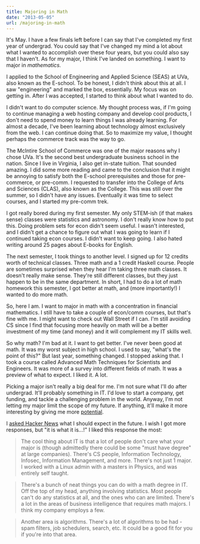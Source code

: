 ```yaml
---
title: Majoring in Math
date: "2013-05-05"
url: /majoring-in-math
---
```



It's May. I have a few finals left before I can say that I've completed my first year of undergrad. You could say that I've changed my mind a lot about what I wanted to accomplish over these four years, but you could also say that I haven't. As for my major, I think I've landed on something. I want to major in *mathematics.*

I applied to the School of Engineering and Applied Science (SEAS) at UVa, also known as the E-school. To be honest, I didn't think about this at all. I saw "engineering" and marked the box, essentially. My focus was on getting in. After I was accepted, I started to think about what I wanted to do.

I didn't want to do computer science. My thought process was, if I'm going to continue managing a web hosting company and develop cool products, I don't need to spend money to learn things I was already learning. For almost a decade, I've been learning about technology almost exclusively from the web. I can continue doing that. So to maximize my value, I thought perhaps the commerce track was the way to go.

The McIntire School of Commerce was one of the major reasons why I chose UVa. It's the second best undergraduate business school in the nation. Since I live in Virginia, I also get in-state tuition. That sounded amazing. I did some more reading and came to the conclusion that it might be annoying to satisfy both the E-school prerequisites and those for pre-commerce, or pre-comm. I requested to transfer into the College of Arts and Sciences (CLAS), also known as the College. This was still over the summer, so I didn't have any issues. Eventually it was time to select courses, and I started my pre-comm trek.

I got really bored during my first semester. My only STEM-ish (if that makes sense) classes were statistics and astronomy. I don't really know how to put this. Doing problem sets for econ didn't seem useful. I wasn't interested, and I didn't get a chance to figure out what I was going to learn if I continued taking econ courses. I didn't want to keep going. I also hated writing around 25 pages about E-books for English.

The next semester, I took things to another level. I signed up for 12 credits worth of technical classes. Three math and a 1 credit Haskell course. People are sometimes surprised when they hear I'm taking three math classes. It doesn't really make sense. They're still different classes, but they just happen to be in the same department. In short, I had to do a lot of math homework this semester, I got better at math, and (more importantly!) I wanted to do more math.

So, here I am. I want to major in math with a concentration in financial mathematics. I still have to take a couple of econ/comm courses, but that's fine with me. I might want to check out Wall Street if I can. I'm still avoiding CS since I find that focusing more heavily on math will be a better investment of my time (and money) and it will complement my IT skills well.

So why math? I'm bad at it. I want to get better. I've never been good at math. It was my worst subject in high school. I used to say, "what's the point of this?" But last year, something changed. I stopped asking that. I took a course called Advanced Math Techniques for Scientists and Engineers. It was more of a survey into different fields of math. It was a preview of what to expect. I liked it. A lot.

Picking a major isn't really a big deal for me. I'm not sure what I'll do after undergrad. It'll probably something in IT. I'd love to start a company, get funding, and tackle a challenging problem in the world. Anyway, I'm not letting my major limit the scope of my future. If anything, it'll make it more interesting by giving me more [potential](http://misfra.me/success-potential-and-opportunity).


I [asked Hacker News](https://news.ycombinator.com/item?id=5630177) what I should expect in the future. I wish I got more responses, but "it is what it is...!" I liked this response the most:

> The cool thing about IT is that a lot of people don't care what your major is (though admittedly there could be some "must have degree" at large companies). There's CS people, Information Technology, Infosec, Information Management, and more. There's not just 1 major. I worked with a Linux admin with a masters in Physics, and was entirely self taught.

> There's a bunch of neat things you can do with a math degree in IT. Off the top of my head, anything involving statistics. Most people can't do any statistics at all, and the ones who can are limited. There's a lot in the areas of business intelligence that requires math majors. I think my company employs a few.

> Another area is algorithms. There's a lot of algorithms to be had - spam filters, job schedulers, search, etc. It could be a good fit for you if you're into that area.


